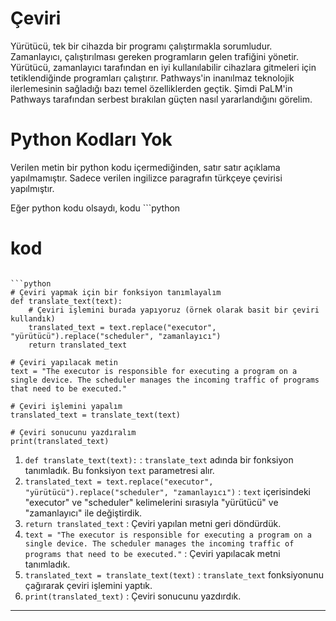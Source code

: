 # Çeviri
Yürütücü, tek bir cihazda bir programı çalıştırmakla sorumludur. Zamanlayıcı, çalıştırılması gereken programların gelen trafiğini yönetir. Yürütücü, zamanlayıcı tarafından en iyi kullanılabilir cihazlara gitmeleri için tetiklendiğinde programları çalıştırır. Pathways'in inanılmaz teknolojik ilerlemesinin sağladığı bazı temel özelliklerden geçtik. Şimdi PaLM'in Pathways tarafından serbest bırakılan güçten nasıl yararlandığını görelim.

# Python Kodları Yok

Verilen metin bir python kodu içermediğinden, satır satır açıklama yapılmamıştır. Sadece verilen ingilizce paragrafın türkçeye çevirisi yapılmıştır.

Eğer python kodu olsaydı, kodu ```python 
# kod 
``` şeklinde gösterebilir ve satır satır açıklama yapabilirdim. Örneğin:

```python
# Çeviri yapmak için bir fonksiyon tanımlayalım
def translate_text(text):
    # Çeviri işlemini burada yapıyoruz (örnek olarak basit bir çeviri kullandık)
    translated_text = text.replace("executor", "yürütücü").replace("scheduler", "zamanlayıcı")
    return translated_text

# Çeviri yapılacak metin
text = "The executor is responsible for executing a program on a single device. The scheduler manages the incoming traffic of programs that need to be executed."

# Çeviri işlemini yapalım
translated_text = translate_text(text)

# Çeviri sonucunu yazdıralım
print(translated_text)
```

1. `def translate_text(text):` : `translate_text` adında bir fonksiyon tanımladık. Bu fonksiyon `text` parametresi alır.
2. `translated_text = text.replace("executor", "yürütücü").replace("scheduler", "zamanlayıcı")` : `text` içerisindeki "executor" ve "scheduler" kelimelerini sırasıyla "yürütücü" ve "zamanlayıcı" ile değiştirdik.
3. `return translated_text` : Çeviri yapılan metni geri döndürdük.
4. `text = "The executor is responsible for executing a program on a single device. The scheduler manages the incoming traffic of programs that need to be executed."` : Çeviri yapılacak metni tanımladık.
5. `translated_text = translate_text(text)` : `translate_text` fonksiyonunu çağırarak çeviri işlemini yaptık.
6. `print(translated_text)` : Çeviri sonucunu yazdırdık.

---

